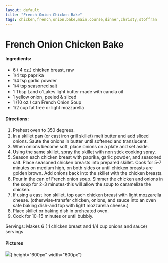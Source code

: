 ```yaml
---
layout: default
title: "French Onion Chicken Bake"
tags: chicken,french,onion,bake,main,course,dinner,christy,stoffran
---
```

# French Onion Chicken Bake

#### Ingredients:
- 6 ( 4 oz.) chicken breast, raw
- 1/4 tsp paprika
- 1/4 tsp garlic powder
- 1/4 tsp seasoned salt
- 1 Tbsp Land o’Lakes light butter made with canola oil
- 1 yellow onion, peeled & sliced
- 1 (10 oz.) can French Onion Soup
- 1/2 cup fat free or light mozzarella

#### Directions:
1. Preheat oven to 350 degrees.
2. In a skillet pan (or cast iron grill skillet) melt butter and add sliced onions. Saute the onions in butter until softened and translucent.
3. When onions become soft, place onions on a plate and set aside.
4. Using the same skillet, spray the skillet with non stick cooking spray.
5. Season each chicken breast with paprika, garlic powder, and seasoned salt. Place seasoned chicken breasts into prepared skillet. Cook for 5-7 minutes on medium high, on both sides or until chicken breasts are golden brown. Add onions back into the skillet with the chicken breasts.
6. Pour in the can of French onion soup. Simmer the chicken and onions in the soup for 2-3 minutes-this will allow the soup to caramelize the chicken.
7. If using a cast iron skillet, top each chicken breast with light mozzarella cheese. (otherwise-transfer chicken, onions, and sauce into an oven safe baking dish-and top with light mozzarella cheese.)
8. Place skillet or baking dish in preheated oven.
9. Cook for 10-15 minutes or until bubbly.

Servings: Makes 6 ( 1 chicken breast and 1/4 cup onions and sauce) servings

#### Pictures
![]({{site.github.url}}/MainDishes/Images/FrenchOnionChickenBake.png){:height="600px" width="600px"}
